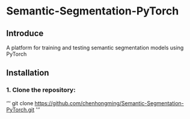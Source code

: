 # Semantic-Segmentation-PyTorch

## Introduce  
A platform for training and testing semantic segmentation models using PyTorch  
## Installation  
### 1. Clone the repository:  
‘’‘
git clone https://github.com/chenhongming/Semantic-Segmentation-PyTorch.git
’‘’
